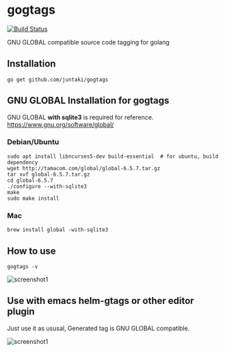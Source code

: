 # gogtags

[![Build Status](https://travis-ci.org/juntaki/gogtags.svg?branch=master)](https://travis-ci.org/juntaki/gogtags)

GNU GLOBAL compatible source code tagging for golang

## Installation

~~~
go get github.com/juntaki/gogtags
~~~

## GNU GLOBAL Installation for gogtags

GNU GLOBAL **with sqlite3** is required for reference.
https://www.gnu.org/software/global/

### Debian/Ubuntu
~~~
sudo apt install libncurses5-dev build-essential  # for ubuntu, build dependency
wget http://tamacom.com/global/global-6.5.7.tar.gz
tar xvf global-6.5.7.tar.gz
cd global-6.5.7
./configure --with-sqlite3
make
sudo make install
~~~

### Mac

~~~
brew install global -with-sqlite3
~~~

## How to use

~~~
gogtags -v
~~~

![screenshot1](https://github.com/juntaki/gogtags/blob/master/gogtags_screenshot1.gif?raw=true)


## Use with emacs helm-gtags or other editor plugin

Just use it as ususal, Generated tag is GNU GLOBAL compatible.

![screenshot1](https://github.com/juntaki/gogtags/blob/master/gogtags_screenshot2.gif?raw=true)
